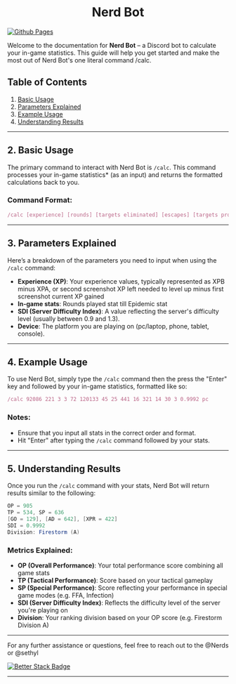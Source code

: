 <div align="center">
  
  # Nerd Bot
</div>

[![Github Pages](https://img.shields.io/badge/github%20pages-121013?style=for-the-badge&logo=github&logoColor=white)](https://sethispr.github.io/nerd/) 

Welcome to the documentation for **Nerd Bot** – a Discord bot to calculate your in-game statistics. This guide will help you get started and make the most out of Nerd Bot's one literal command /calc. 

## Table of Contents
1. [Basic Usage](#basic-usage)
2. [Parameters Explained](#parameters-explained)
3. [Example Usage](#example-usage)
4. [Understanding Results](#understanding-results)

---

## 2. Basic Usage

The primary command to interact with Nerd Bot is `/calc`. This command processes your in-game statistics* (as an input) and returns the formatted calculations back to you.

### Command Format:
```ruby
/calc [experience] [rounds] [targets eliminated] [escapes] [targets protected] [damage dealt] [final shots] [ffa kills] [ffa wins] [infected killed] [infection survival] [infections] [epidemic] [sdi] [device]
```

---

## 3. Parameters Explained

Here’s a breakdown of the parameters you need to input when using the `/calc` command:

- **Experience (XP)**: Your experience values, typically represented as XPB minus XPA, or second screenshot XP left needed to level up minus first screenshot current XP gained
- **In-game stats**: Rounds played stat till Epidemic stat
- **SDI (Server Difficulty Index)**: A value reflecting the server's difficulty level (usually between 0.9 and 1.3).
- **Device**: The platform you are playing on (pc/laptop, phone, tablet, console).

---

## 4. Example Usage

To use Nerd Bot, simply type the `/calc` command then the press the "Enter" key and followed by your in-game statistics, formatted like so:

```ruby
/calc 92086 221 3 3 72 120133 45 25 441 16 321 14 30 3 0.9992 pc
```

### Notes:
- Ensure that you input all stats in the correct order and format.
- Hit "Enter" after typing the `/calc` command followed by your stats.

---

## 5. Understanding Results

Once you run the `/calc` command with your stats, Nerd Bot will return results similar to the following:

```glsl
OP = 905
TP = 534, SP = 636
[GO = 129], [AD = 642], [XPR = 422]
SDI = 0.9992
Division: Firestorm (A)
```

### Metrics Explained:

- **OP (Overall Performance)**: Your total performance score combining all game stats
- **TP (Tactical Performance)**: Score based on your tactical gameplay
- **SP (Special Performance)**: Score reflecting your performance in special game modes (e.g. FFA, Infection)
- **SDI (Server Difficulty Index)**: Reflects the difficulty level of the server you're playing on
- **Division**: Your ranking division based on your OP score (e.g. Firestorm Division A)

---

For any further assistance or questions, feel free to reach out to the @Nerds or @sethyl

[![Better Stack Badge](https://uptime.betterstack.com/status-badges/v3/monitor/1p3v3.svg)](https://fos.betteruptime.com/)

---
